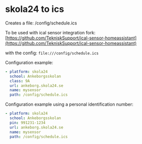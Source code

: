 # skola24 to ics

Creates a file: /config/schedule.ics

To be used with ical sensor integration fork:
[https://github.com/TekniskSupport/ical-sensor-homeassistant](https://github.com/TekniskSupport/ical-sensor-homeassistant)

with the config:
`file:///config/schedule.ics`

Configuration example:
```yaml
- platform: skola24
  school: Ankeborgsskolan
  class: 9A
  url: ankeborg.skola24.se
  name: mysensor
  path: /config/schedule.ics
```

Configuration example using a personal identification number:
```yaml
- platform: skola24
  school: Ankeborgsskolan
  pin: 991231-1234
  url: ankeborg.skola24.se
  name: mysensor
  path: /config/schedule.ics
```
